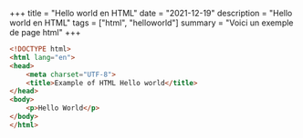 +++
title = "Hello world en HTML"
date = "2021-12-19"
description = "Hello world en HTML"
tags = ["html", "helloworld"]
summary = "Voici un exemple de page html"
+++


```html
<!DOCTYPE html>
<html lang="en">
<head>
	<meta charset="UTF-8">
    <title>Example of HTML Hello world</title>
</head>
<body>
    <p>Hello World</p>
</body>
</html> 
```